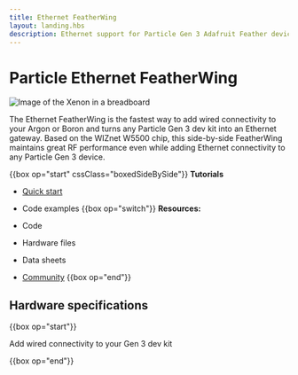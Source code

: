 ```yaml
---
title: Ethernet FeatherWing
layout: landing.hbs
description: Ethernet support for Particle Gen 3 Adafruit Feather devices (Argon, Boron)
---
```


# Particle Ethernet FeatherWing

![Image of the Xenon in a breadboard](/assets/images/ethernet-featherwing.jpg)

The Ethernet FeatherWing is the fastest way to add wired connectivity to your Argon or Boron and turns any Particle Gen 3 dev kit into an Ethernet gateway. Based on the WIZnet W5500 chip, this side-by-side FeatherWing maintains great RF performance even while adding Ethernet connectivity to any Particle Gen 3 device.


{{box op="start" cssClass="boxedSideBySide"}}
**Tutorials**
- [Quick start](/quickstart/ethernet/)

- Code examples
{{box op="switch"}}
**Resources:**
- Code
- Hardware files
- Data sheets
- [Community](https://community.particle.io/c/hardware)
{{box op="end"}}

## Hardware specifications
{{box op="start"}}

Add wired connectivity to your Gen 3 dev kit


{{box op="end"}}
